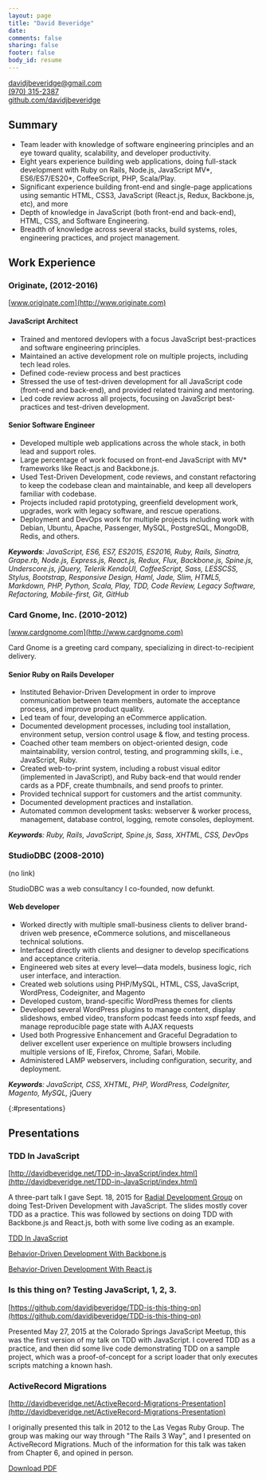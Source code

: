 ```yaml
---
layout: page
title: "David Beveridge"
date:
comments: false
sharing: false
footer: false
body_id: resume
---
```


[davidjbeveridge@gmail.com](mailto:davidjbeveridge@gmail.com)<br />
[(970) 315-2387](tel:9703152387)<br />
[github.com/davidjbeveridge](https://github.com/davidjbeveridge)<br />

## Summary

- Team leader with knowledge of software engineering principles and an eye
  toward quality, scalability, and developer productivity.
- Eight years experience building web applications, doing full-stack development
  with Ruby on Rails, Node.js, JavaScript MV\*, ES6/ES7/ES20\*, CoffeeScript, PHP, Scala/Play.
- Significant experience building front-end and single-page applications
  using semantic HTML, CSS3, JavaScript (React.js, Redux, Backbone.js, etc),
  and more
- Depth of knowledge in JavaScript (both front-end and back-end), HTML, CSS, and
  Software Engineering.
- Breadth of knowledge across several stacks, build systems, roles, engineering
  practices, and project management.

## Work Experience

### Originate, (2012-2016)
[www.originate.com](http://www.originate.com)

#### JavaScript Architect

- Trained and mentored devlopers with a focus JavaScript best-practices and
  software engineering principles.
- Maintained an active development role on multiple projects, including tech
  lead roles.
- Defined code-review process and best practices
- Stressed the use of test-driven development for all JavaScript code
  (front-end and back-end), and provided related training and mentoring.
- Led code review across all projects, focusing on JavaScript best-practices and
  test-driven development.

#### Senior Software Engineer

- Developed multiple web applications across the whole stack, in both lead and
  support roles.
- Large percentage of work focused on front-end JavaScript with MV\* frameworks
  like React.js and Backbone.js.
- Used Test-Driven Development, code reviews, and constant refactoring to keep
  the codebase clean and maintainable, and keep all developers familiar with
  codebase.
- Projects included rapid prototyping, greenfield development work, upgrades,
  work with legacy software, and rescue operations.
- Deployment and DevOps work for multiple projects including work with Debian,
  Ubuntu, Apache, Passenger, MySQL, PostgreSQL, MongoDB, Redis, and others.

***Keywords**: JavaScript, ES6, ES7, ES2015, ES2016, Ruby, Rails, Sinatra,
Grape.rb, Node.js, Express.js, React.js, Redux, Flux, Backbone.js, Spine.js,
Underscore.js, jQuery, Telerik KendoUI, CoffeeScript, Sass, LESSCSS, Stylus,
Bootstrap, Responsive Design, Haml, Jade, Slim, HTML5, Markdown, PHP, Python,
Scala, Play, TDD, Code Review, Legacy Software, Refactoring, Mobile-first,
Git, GitHub*

### Card Gnome, Inc. (2010-2012)
[www.cardgnome.com](http://www.cardgnome.com)

Card Gnome is a greeting card company, specializing in direct-to-recipient delivery.

#### Senior Ruby on Rails Developer

- Instituted Behavior-Driven Development in order to improve communication
  between team members, automate the acceptance process, and improve product
  quality.
- Led team of four, developing an eCommerce application.
- Documented development processes, including tool installation, environment
  setup, version control usage & flow, and testing process.
- Coached other team members on object-oriented design, code maintainability,
  version control, testing, and programming  skills, i.e., JavaScript, Ruby.
- Created web-to-print system, including a robust visual editor (implemented in
  JavaScript), and Ruby back-end that would render cards as a PDF, create
  thumbnails, and send proofs to printer.
- Provided technical support for customers and the artist community.
- Documented development practices and installation.
- Automated common development tasks: webserver & worker process, management,
  database control, logging, remote consoles, deployment.

***Keywords**: Ruby, Rails, JavaScript, Spine.js, Sass, XHTML, CSS, DevOps*

### StudioDBC (2008-2010)
(no link)

StudioDBC was a web consultancy I co-founded, now defunkt.

#### Web developer

- Worked directly with multiple small-business clients to deliver brand-driven
  web presence, eCommerce solutions, and miscellaneous technical solutions.
- Interfaced directly with clients and designer to develop specifications and
  acceptance criteria.
- Engineered web sites at every level—data models, business logic, rich user
  interface, and interaction.
- Created web solutions using PHP/MySQL, HTML, CSS, JavaScript, WordPress,
  Codeigniter, and Magento
- Developed custom, brand-specific WordPress themes for clients
- Developed several WordPress plugins to manage content, display slideshows,
  embed video, transform podcast feeds into xspf feeds, and manage reproducible
  page state with AJAX requests
- Used both Progressive Enhancement and Graceful Degradation to deliver
  excellent user experience on multiple browsers including multiple versions of
  IE, Firefox, Chrome, Safari, Mobile.
- Administered LAMP webservers, including configuration, security, and
  deployment.

***Keywords**: JavaScript, CSS, XHTML, PHP, WordPress, CodeIgniter, Magento,
MySQL,*
jQuery

{:#presentations}
## Presentations

### TDD In JavaScript
[http://davidbeveridge.net/TDD-in-JavaScript/index.html](http://davidbeveridge.net/TDD-in-JavaScript/index.html)

A three-part talk I gave Sept. 18, 2015 for [Radial Development
Group](http://radialdevgroup.com/) on doing Test-Driven Development with
JavaScript. The slides mostly cover TDD as a practice. This was followed by
sections on doing TDD with Backbone.js and React.js, both with some live coding
as an example.

[TDD In JavaScript](http://davidbeveridge.net/TDD-in-JavaScript/index.html)

[Behavior-Driven Development With
Backbone.js](http://davidbeveridge.net/TDD-in-JavaScript/backbone-tdd.html)

[Behavior-Driven Development With
React.js](http://davidbeveridge.net/TDD-in-JavaScript/react-tdd.html)

### Is this thing on? Testing JavaScript, 1, 2, 3.
[https://github.com/davidjbeveridge/TDD-is-this-thing-on](https://github.com/davidjbeveridge/TDD-is-this-thing-on)

Presented May 27, 2015 at the Colorado Springs JavaScript Meetup, this was the
first version of my talk on TDD with JavaScript. I covered TDD as a practice,
and then did some live code demonstrating TDD on a sample project, which was a
proof-of-concept for a script loader that only executes scripts matching a known
hash. 

### ActiveRecord Migrations
[http://davidbeveridge.net/ActiveRecord-Migrations-Presentation](http://davidbeveridge.net/ActiveRecord-Migrations-Presentation)

I originally presented this talk in 2012 to the Las Vegas Ruby Group. The group
was making our way through "The Rails 3 Way", and I presented on ActiveRecord
Migrations. Much of the information for this talk was taken from Chapter 6, and
opined in person.


<a href="/downloads/david-beveridge-resume-20160910.pdf" class="resume-pdf-link hide-print">Download PDF</a>
